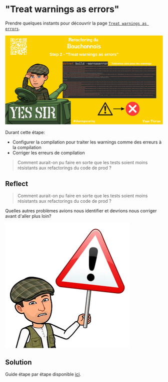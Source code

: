 # "Treat warnings as errors"
Prendre quelques instants pour découvrir la page [`Treat warnings as errors`](https://xtrem-tdd.netlify.app/Flavours/treat-warnings-as-errors).

![Step 2 - Treat warnings as errors](../img/step2.webp)

Durant cette étape:
- Configurer la compilation pour traiter les warnings comme des erreurs à la compilation
- Corriger les erreurs de compilation

> Comment aurait-on pu faire en sorte que les tests soient moins résistants aux refactorings du code de prod ?

## Reflect
> Comment aurait-on pu faire en sorte que les tests soient moins résistants aux refactorings du code de prod ?

Quelles autres problèmes avions nous identifier et devrions nous corriger avant d'aller plus loin?

![Treat warnings as errors](steps/img/02.treat-warnings-as-errors/treat-warnings-as-errors.webp)

## Solution
Guide étape par étape disponible [ici](steps/02.treat-warnings-as-errors.md).
